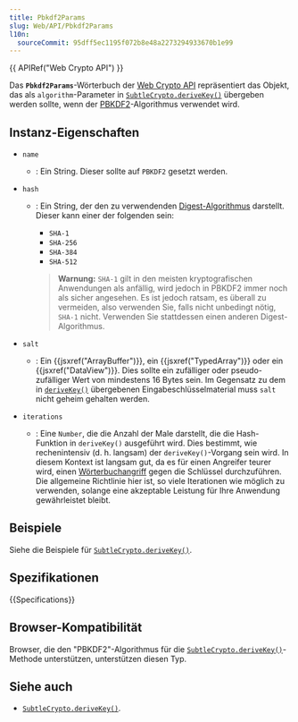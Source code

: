 ```yaml
---
title: Pbkdf2Params
slug: Web/API/Pbkdf2Params
l10n:
  sourceCommit: 95dff5ec1195f072b8e48a2273294933670b1e99
---
```


{{ APIRef("Web Crypto API") }}

Das **`Pbkdf2Params`**-Wörterbuch der [Web Crypto API](/de/docs/Web/API/Web_Crypto_API) repräsentiert das Objekt, das als `algorithm`-Parameter in [`SubtleCrypto.deriveKey()`](/de/docs/Web/API/SubtleCrypto/deriveKey) übergeben werden sollte, wenn der [PBKDF2](/de/docs/Web/API/SubtleCrypto/deriveKey#pbkdf2)-Algorithmus verwendet wird.

## Instanz-Eigenschaften

- `name`
  - : Ein String. Dieser sollte auf `PBKDF2` gesetzt werden.
- `hash`

  - : Ein String, der den zu verwendenden [Digest-Algorithmus](/de/docs/Web/API/SubtleCrypto/digest#supported_algorithms) darstellt. Dieser kann einer der folgenden sein:

    - `SHA-1`
    - `SHA-256`
    - `SHA-384`
    - `SHA-512`

    > **Warnung:** `SHA-1` gilt in den meisten kryptografischen Anwendungen als anfällig, wird jedoch in PBKDF2 immer noch als sicher angesehen. Es ist jedoch ratsam, es überall zu vermeiden, also verwenden Sie, falls nicht unbedingt nötig, `SHA-1` nicht. Verwenden Sie stattdessen einen anderen Digest-Algorithmus.

- `salt`
  - : Ein {{jsxref("ArrayBuffer")}}, ein {{jsxref("TypedArray")}} oder ein {{jsxref("DataView")}}. Dies sollte ein zufälliger oder pseudo-zufälliger Wert von mindestens 16 Bytes sein. Im Gegensatz zu dem in [`deriveKey()`](/de/docs/Web/API/SubtleCrypto/deriveKey) übergebenen Eingabeschlüsselmaterial muss `salt` nicht geheim gehalten werden.
- `iterations`
  - : Eine `Number`, die die Anzahl der Male darstellt, die die Hash-Funktion in `deriveKey()` ausgeführt wird. Dies bestimmt, wie rechenintensiv (d. h. langsam) der `deriveKey()`-Vorgang sein wird. In diesem Kontext ist langsam gut, da es für einen Angreifer teurer wird, einen [Wörterbuchangriff](/de/docs/Glossary/dictionary_attack) gegen die Schlüssel durchzuführen. Die allgemeine Richtlinie hier ist, so viele Iterationen wie möglich zu verwenden, solange eine akzeptable Leistung für Ihre Anwendung gewährleistet bleibt.

## Beispiele

Siehe die Beispiele für [`SubtleCrypto.deriveKey()`](/de/docs/Web/API/SubtleCrypto/deriveKey).

## Spezifikationen

{{Specifications}}

## Browser-Kompatibilität

Browser, die den "PBKDF2"-Algorithmus für die [`SubtleCrypto.deriveKey()`](/de/docs/Web/API/SubtleCrypto/deriveKey)-Methode unterstützen, unterstützen diesen Typ.

## Siehe auch

- [`SubtleCrypto.deriveKey()`](/de/docs/Web/API/SubtleCrypto/deriveKey).

